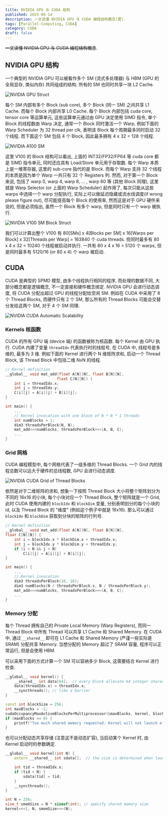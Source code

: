 ```yaml
---
title: NVIDIA GPU 与 CUDA 结构
published: 2025-06-14
description: 一文读懂 NVIDIA GPU 与 CUDA 编程结构概念(雾).
tags: [Parallel-Computing, CUDA]
category: CUDA
draft: false
---
```


~~一文读懂 NVIDIA GPU 与 CUDA 编程结构概念~~.

<!--more-->

## NVIDIA GPU 结构

一个典型的 NVIDIA GPU 可以被看作多个 SM (流式多处理器) 与 HBM (GPU 的全局显存, 类似内存) 共同组成的结构. 所有的 SM 也同时共享一块 L2 Cache. 

![NVIDIA GPU Struct](./nvidia-gpu-struct.png)

每个 SM 内部有多个 Block (sub core), 多个 Block (同一 SM) 之间共享 L1 Cache. 而每个 Block 内部共享 L0 Cache.
每个 Block 内部包括 cuda core, tensor core 等运算单元, 这些运算单元通过由 GPU 决定使用 SIMD 指令, 单个 Block 的线程数由 Warp 决定, 通常一个 Block 同时激活一个 Warp, 例如下面的 Warp Scheduler 为 32 thread per clk, 表明该 Block 每个周期最多同时启动 32 个线程. 而下面这个 SM 包括 4 个 Block, 因此最多拥有 4 x 32 = 128 个线程.

![NVIDIA A100 SM](./a100-sm.png)

这里 V100 的 Block 结构可以看出, 上面的 INT32/FP32/FP64 等 cuda core 都是 SIMD 指令单元, 
同时还应具有 Load/Store 单元用于存取数. 每个 Warp 本质上是一堆寄存器, 这里的 sub-core 指代的是 Block. 
而每个 Warp 支持 32 个线程的本质是因为单个 Warp 一共只有 32 个 Registers 列. 然而, 对于第一个 Block 来说,
包括了 warp 0, warp 4, warp 8, ... , warp 60 等 (其他 Block 同理), 这里就是 Warp Selector (or 上面的 Warp Scheduler) 起作用了, 每次只能从这些 warps 中选择一个 warp 分配执行, 实际上可以做延迟隐藏或流水线调度(if wrong please figure out), 尽可能提高每个 Block 的使用率, 然而这是对于 GPU 硬件来说的, 但是必须指出, 虽然一个 Block 有多个 warp, 但是同时只有一个 warp 被执行.

![NVIDIA V100 SM Block Struct](./v100-sm-block.png)

我们可以计算出整个 V100 有 80[SMs] x 4[Blocks per SM] x 16[Warps per Block] x 32[Threads per Warp] = 163840 个 cuda threads. 但同时最多有 80 x 4 x 32 = 10240 个线程被启动并执行. 一共有 80 x 4 x 16 = 5120 个 warps, 但是同时最多有 5120/16 (or 80 x 4) 个 warp 被启动.

## CUDA

CUDA 是典型的 SPMD 模型, 由多个线程执行相同的程序, 而处理的数据不同, 大部分概念都是逻辑概念, 不一定直接和硬件概念绑定. 
NVIDIA GPU 会进行动态调度, 将 CUDA 分配出超过 GPU 的线程分配给空闲 SM. 例如在 CUDA 中采用了 8 个 Thread Blocks, 而硬件只有 2 个 SM, 那么所有的 Thread Blocks 可能会交替分发给这两个 SM, 对于 4 个 SM 同理.

![NVIDIA CUDA Automatic Scalability](./cuda-automatic-scalability.png)

### Kernels 核函数

CUDA 的所有 GPU 端 (device 端) 的函数被称为核函数. 每个 Kernel 由 GPU 执行. 
CUDA 内建了变量 `threadIdx` 代表执行时的线程号, 在 CUDA 中, 线程号是多维的, 最多为 3 维.
例如下面的 Kernel 进行两个 N 维矩阵求和, 启动一个 Thread Block, 该 Thread Block 中包括二维 NxN 的线程.

```cpp
// Kernel definition
__global__ void mat_add(float A[N][N], float B[N][N],
                       float C[N][N]) {
    int i = threadIdx.x;
    int j = threadIdx.y;
    C[i][j] = A[i][j] + B[i][j];
}

int main() {
    ...
    // Kernel invocation with one block of N * N * 1 threads
    int numBlocks = 1;
    dim3 threadsPerBlock(N, N);
    mat_add<<<numBlocks, threadsPerBlock>>>(A, B, C);
    ...
}

```

### Grid 网格

CUDA 编程模型中, 每个网格代表了一组多维的 Thread Blocks. 一个 Grid 内的线程总数可以远大于硬件的总线程数,
GPU 会进行动态调度.

![NVIDIA CUDA Grid of Thread Blocks](./cuda-grid-of-thread-blocks.png)

依然是对于二维矩阵的求和, 想象一下按照 Thread Block 大小将整个矩阵划分为不同的 16x16 的小块, 每个小块对应一个
Thread Block, 整个矩阵就是一个 Grid, 此时 CUDA 使用内建的 `blockIdx` 和 `blockDim` 变量, 分别表明划分的每个小块的 id, 以及 Thread Block 的 "维度" (例如这个例子中就是 16x16). 那么可以通过 `blockIdx` 和 `blockDim` 获取到分块的矩阵的行列号.

```cpp
// Kernel definition
__global__ void mat_add(float A[N][N], float B[N][N],
float C[N][N]) {
    int i = blockIdx.x * blockDim.x + threadIdx.x;
    int j = blockIdx.y * blockDim.y + threadIdx.y;
    if (i < N && j < N)
        C[i][j] = A[i][j] + B[i][j];
}

int main() {
    ...
    // Kernel invocation
    dim3 threadsPerBlock(16, 16);
    dim3 numBlocks(N / threadsPerBlock.x, N / threadsPerBlock.y);
    mat_add<<<numBlocks, threadsPerBlock>>>(A, B, C);
    ...
}
```

### Memory 分配

每个 Thread 拥有自己的 Private Local Memory (Warp Registers), 而同一 Thread Block 中所有 Thread 可以共享 L1 Cache 和 Shared Memory. 在 CUDA 中, 通过 `__shared__` 即可在 L1 Cache 和 Shared Memory (严谨一些实际是 SRAM) 分配共享 Memory. 当想分配的 Memory 超过了 SRAM 容量, 程序可以正常运行, 但是会使用 HBM.

可以采用下面的方式计算一个 SM 可以容纳多少 Block, 这需要结合 Kernel 进行检查.

```cpp
__global__ void kernel() {
    __shared__ int data[64];  // every block allocate 64 integer shared mem
    data[threadIdx.x] = threadIdx.x;
    __syncthreads(); // like a barrier
}

const int blockSize = 256;
int maxBlocks = -1;
cudaOccupancyMaxActiveBlocksPerMultiprocessor(&maxBlocks, kernel, blockSize, 0);
if (maxBlocks == 0) {
    printf("Too much shared memory requested. Kernel will not launch efficiently.\n");
}
```

也可以分配动态共享存储 (注意这不是动态扩容), 当启动某个 Kernel 时, 由 Kernel 启动时的参数确定.

```cpp
__global__ void kernel(int N) {
    extern __shared__ int sdata[];  // the size is determined when launch

    int tid = threadIdx.x;
    if (tid < N) {
        sdata[tid] = tid;
    }
    __syncthreads();
}

int N = 256;
size_t smemSize = N * sizeof(int); // specify shared memory size
kernel<<<1, N, smemSize>>>(N);
```
